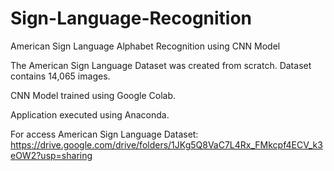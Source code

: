 # Sign-Language-Recognition
American Sign Language Alphabet Recognition using CNN Model

The American Sign Language Dataset was created from scratch. Dataset contains 14,065 images.

CNN Model trained using Google Colab.

Application executed using Anaconda.

For access American Sign Language Dataset: https://drive.google.com/drive/folders/1JKg5Q8VaC7L4Rx_FMkcpf4ECV_k3eOW2?usp=sharing 
